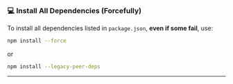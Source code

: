 ### **💻 Install All Dependencies (Forcefully)**
To install all dependencies listed in `package.json`, **even if some fail**, use:

```sh
npm install --force
```
or  
```sh
npm install --legacy-peer-deps
```
---

